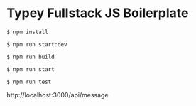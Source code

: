 # Typey Fullstack JS Boilerplate

`
$ npm install
`

`
$ npm run start:dev
`

`
$ npm run build
`

`
$ npm run start
`

`
$ npm run test
`

http://localhost:3000/api/message
